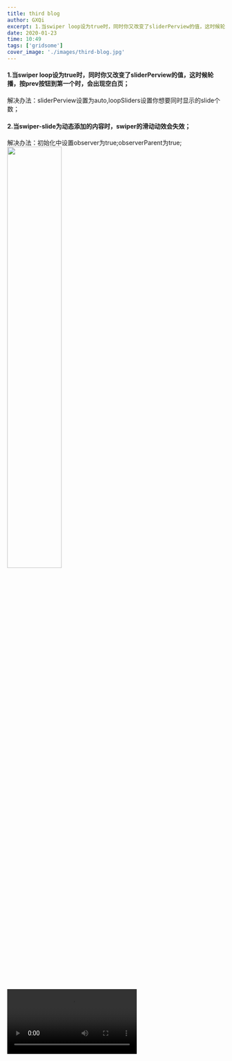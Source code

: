 ```yaml
---
title: third blog
author: GXQi
excerpt: 1.当swiper loop设为true时，同时你又改变了sliderPerview的值，这时候轮播，按prev按钮到第一个时，会出现空白页；解决办法：sliderPerview设置为auto,loopSliders设置你想要同时显示的slide个数...
date: 2020-01-23
time: 10:49
tags: ['gridsome']
cover_image: './images/third-blog.jpg'
---
```


#### 1.当swiper loop设为true时，同时你又改变了sliderPerview的值，这时候轮播，按prev按钮到第一个时，会出现空白页；

解决办法：sliderPerview设置为auto,loopSliders设置你想要同时显示的slide个数；

#### 2.当swiper-slide为动态添加的内容时，swiper的滑动动效会失效；

解决办法：初始化中设置observer为true;observerParent为true;
<img src="https://timgsa.baidu.com/timg?image&quality=80&size=b9999_10000&sec=1582190492713&di=de4350296324f09bd6b081ec6832ebd2&imgtype=0&src=http%3A%2F%2Fimg.jk51.com%2Fimg_jk51%2F379132336.jpeg" width="50%" class="img1">
<video src="/i/movie.ogg" controls="controls">
your browser does not support the video tag
</video>